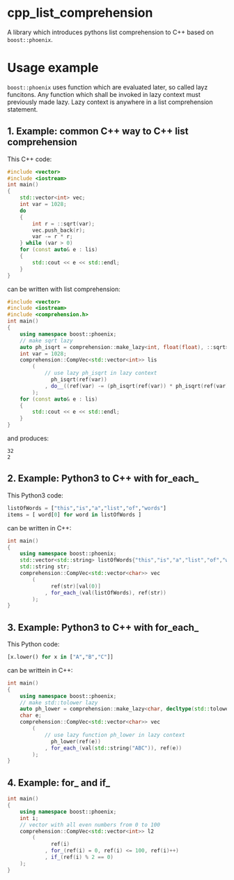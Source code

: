 # cpp_list_comprehension
A library which introduces pythons list comprehension to C++ based on `boost::phoenix`.
# Usage example
`boost::phoenix` uses function which are evaluated later, so called layz funcitons. Any function which shall be invoked in lazy context must previously made lazy. Lazy context is anywhere in a list comprehension statement.
## 1. Example: common C++ way to C++ list comprehension
This C++ code:
```C++
#include <vector>
#include <iostream>
int main()
{
    std::vector<int> vec;
    int var = 1028;
    do
    {
        int r = ::sqrt(var);
        vec.push_back(r);
        var -= r * r;
    } while (var > 0)
    for (const auto& e : lis)
    {
        std::cout << e << std::endl;
    }
}
```
can be written with list comprehension:
```C++
#include <vector>
#include <iostream>
#include <comprehension.h>
int main()
{
    using namespace boost::phoenix;
    // make sqrt lazy
    auto ph_isqrt = comprehension::make_lazy<int, float(float), ::sqrt>();
    int var = 1028;
    comprehension::CompVec<std::vector<int>> lis
        (
            // use lazy ph_isqrt in lazy context
              ph_isqrt(ref(var))
            , do__((ref(var) -= (ph_isqrt(ref(var)) * ph_isqrt(ref(var)))) > 0)
        );
    for (const auto& e : lis)
    {
        std::cout << e << std::endl;
    }
}
```
and produces:
```
32
2
```
## 2. Example: Python3 to C++ with for_each_
This Python3 code:
```python
listOfWords = ["this","is","a","list","of","words"]
items = [ word[0] for word in listOfWords ]
```
can be written in C++:
```C++
int main()
{
    using namespace boost::phoenix;
    std::vector<std::string> listOfWords{"this","is","a","list","of","words"}
    std::string str;
    comprehension::CompVec<std::vector<char>> vec
        (
              ref(str)[val(0)]
            , for_each_(val(listOfWords), ref(str))
        );
}
```
## 3. Example: Python3 to C++ with for_each_
This Python code:
```python
[x.lower() for x in ["A","B","C"]]
```
can be writtein in C++:
```C++
int main()
{
    using namespace boost::phoenix;
    // make std::tolower lazy
    auto ph_lower = comprehension::make_lazy<char, decltype(std::tolower), std::tolower>()
    char e;
    comprehension::CompVec<std::vector<char>> vec
        (
            // use lazy function ph_lower in lazy context
              ph_lower(ref(e))
            , for_each_(val(std::string("ABC")), ref(e))
        );
}
```
## 4. Example: for_ and if_
```C++
int main()
{
    using namespace boost::phoenix;
    int i;
    // vector with all even numbers from 0 to 100
    comprehension::CompVec<std::vector<int>> l2
        (
              ref(i)
            , for_(ref(i) = 0, ref(i) <= 100, ref(i)++)
            , if_(ref(i) % 2 == 0)
	);
}
```
